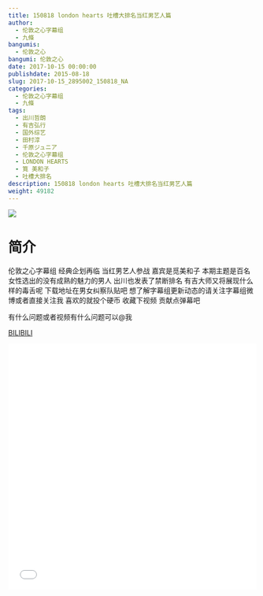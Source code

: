 ```yaml
---
title: 150818 london hearts 吐槽大排名当红男艺人篇
author: 
  - 伦敦之心字幕组
  - 九條
bangumis: 
  - 伦敦之心
bangumi: 伦敦之心
date: 2017-10-15 00:00:00
publishdate: 2015-08-18
slug: 2017-10-15_2895002_150818_NA
categories: 
  - 伦敦之心字幕组
  - 九條
tags: 
  - 出川哲朗
  - 有吉弘行
  - 国外综艺
  - 田村淳
  - 千原ジュニア
  - 伦敦之心字幕组
  - LONDON HEARTS
  - 筧 美和子
  - 吐槽大排名
description: 150818 london hearts 吐槽大排名当红男艺人篇
weight: 49182
---
```


![](https://i.imgur.com/CCA9mcU.jpg)

# 简介  
伦敦之心字幕组 经典企划再临 当红男艺人参战 嘉宾是觅美和子 本期主题是百名女性选出的没有成熟的魅力的男人 出川也发表了禁断排名 有吉大师又将展现什么样的毒舌呢 下载地址在男女纠察队贴吧 想了解字幕组更新动态的请关注字幕组微博或者直接关注我 喜欢的就投个硬币 收藏下视频 贡献点弹幕吧
有什么问题或者视频有什么问题可以@我

  [BILIBILI](https://www.bilibili.com/video/av2895002/)


  <iframe src="//www.bilibili.com/html/html5player.html?cid=4523974&aid=2895002" width="100%" height="500" frameborder="0" allowfullscreen="allowfullscreen"></iframe>
